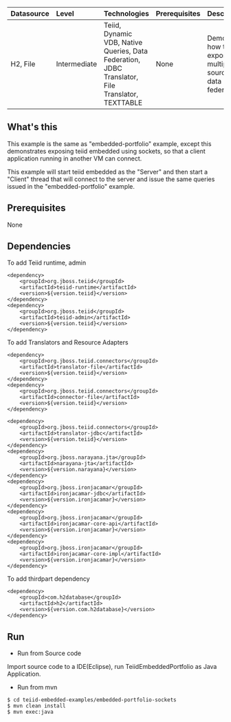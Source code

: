 | **Datasource** | **Level** | **Technologies** | **Prerequisites** | **Description** |
|:---------|:----------|:-----------------|:------------------|:----------------|
|H2, File |Intermediate |Teiid, Dynamic VDB, Native Queries, Data Federation, JDBC Translator, File Translator, TEXTTABLE |None |Demonstrates how to expose multiple data sources for data federation |

## What's this

This example is the same as "embedded-portfolio" example, except this demonstrates exposing teiid embedded
using sockets, so that a client application running in another VM can connect.
  
This example will start teiid embedded as the "Server" and then start a "Client" thread that will connect to 
the server and issue the same queries issued in the "embedded-portfolio" example.


## Prerequisites

None

## Dependencies

To add Teiid runtime, admin

~~~
<dependency>
    <groupId>org.jboss.teiid</groupId>
    <artifactId>teiid-runtime</artifactId>
    <version>${version.teiid}</version>
</dependency>
<dependency>
    <groupId>org.jboss.teiid</groupId>
    <artifactId>teiid-admin</artifactId>
    <version>${version.teiid}</version>
</dependency>
~~~

To add Translators and Resource Adapters

~~~
<dependency>
    <groupId>org.jboss.teiid.connectors</groupId>
    <artifactId>translator-file</artifactId>
    <version>${version.teiid}</version>
</dependency>	
<dependency>
    <groupId>org.jboss.teiid.connectors</groupId>
    <artifactId>connector-file</artifactId>
    <version>${version.teiid}</version>
</dependency>		

<dependency>
    <groupId>org.jboss.teiid.connectors</groupId>
    <artifactId>translator-jdbc</artifactId>
    <version>${version.teiid}</version>
</dependency>	
<dependency>
    <groupId>org.jboss.narayana.jta</groupId>
    <artifactId>narayana-jta</artifactId>
    <version>${version.narayana}</version>
</dependency>
<dependency>
    <groupId>org.jboss.ironjacamar</groupId>
    <artifactId>ironjacamar-jdbc</artifactId>
    <version>${version.ironjacamar}</version>
</dependency>
<dependency>
    <groupId>org.jboss.ironjacamar</groupId>
    <artifactId>ironjacamar-core-api</artifactId>
    <version>${version.ironjacamar}</version>
</dependency>
<dependency>
    <groupId>org.jboss.ironjacamar</groupId>
    <artifactId>ironjacamar-core-impl</artifactId>
    <version>${version.ironjacamar}</version>
</dependency>
~~~

To add thirdpart dependency

~~~
<dependency>
    <groupId>com.h2database</groupId>
    <artifactId>h2</artifactId>
    <version>${version.com.h2database}</version>
</dependency>
~~~

## Run

* Run from Source code

Import source code to a IDE(Eclipse), run TeiidEmbeddedPortfolio as Java Application.

* Run from mvn 

~~~
$ cd teiid-embedded-examples/embedded-portfolio-sockets
$ mvn clean install
$ mvn exec:java
~~~

